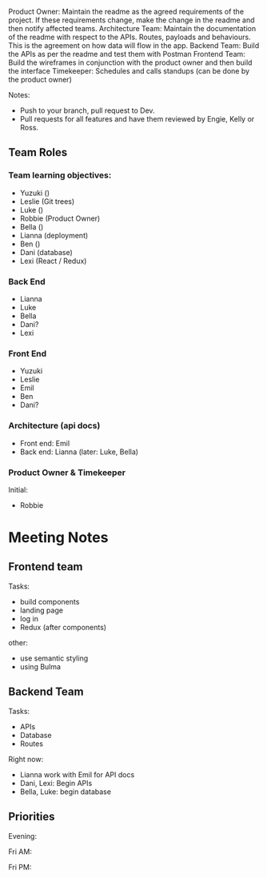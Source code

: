 Product Owner: Maintain the readme as the agreed requirements of the project.  If these requirements change, make the change in the readme and then notify affected teams.
Architecture Team: Maintain the documentation of the readme with respect to the APIs.  Routes, payloads and behaviours.  This is the agreement on how data will flow in the app.
Backend Team: Build the APIs as per the readme and test them with Postman
Frontend Team: Build the wireframes in conjunction with the product owner and then build the interface
Timekeeper: Schedules and calls standups (can be done by the product owner)

Notes:
- Push to your branch, pull request to Dev.
- Pull requests for all features and have them reviewed by Engie, Kelly or Ross.


## Team Roles

### Team learning objectives:
* Yuzuki ()
* Leslie (Git trees)
* Luke ()
* Robbie (Product Owner)
* Bella ()
* Lianna (deployment)
* Ben ()
* Dani (database)
* Lexi (React / Redux)


### Back End
* Lianna
* Luke 
* Bella
* Dani?
* Lexi

### Front End
* Yuzuki
* Leslie
* Emil
* Ben
* Dani?

### Architecture (api docs)
* Front end: Emil
* Back end: Lianna (later: Luke, Bella)

### Product Owner & Timekeeper
Initial:
* Robbie


# Meeting Notes

## Frontend team
Tasks:
* build components
* landing page
* log in
* Redux (after components)

other:
* use semantic styling
* using Bulma


## Backend Team
Tasks: 
* APIs
* Database
* Routes

Right now:
* Lianna work with Emil for API docs
* Dani, Lexi: Begin APIs
* Bella, Luke: begin database

## Priorities
Evening:

Fri AM:

Fri PM: